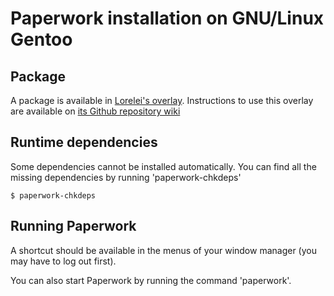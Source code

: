 # Paperwork installation on GNU/Linux Gentoo

## Package

A package is available in [Lorelei's overlay](https://github.com/bignaux/lorelei-overlay).
Instructions to use this overlay are available on
[its Github repository wiki](https://github.com/bignaux/lorelei-overlay/wiki)


## Runtime dependencies

Some dependencies cannot be installed automatically. You can find all the
missing dependencies by running 'paperwork-chkdeps'

    $ paperwork-chkdeps


## Running Paperwork

A shortcut should be available in the menus of your window manager (you may
have to log out first).

You can also start Paperwork by running the command 'paperwork'.
